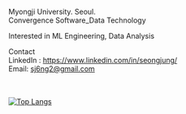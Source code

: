 Myongji University. Seoul. <br />
Convergence Software_Data Technology <br />

Interested in ML Engineering, Data Analysis<br />

Contact <br />
LinkedIn : https://www.linkedin.com/in/seongjung/ <br />
Email: sj6ng2@gmail.com <br />
<br />
<br />
<!-- [![Anurag's GitHub stats](https://github-readme-stats.vercel.app/api?username=wnd180&count_private=true&show_icons=true)](https://github.com/anuraghazra/github-readme-stats) -->
[![Top Langs](https://github-readme-stats.vercel.app/api/top-langs/?username=wnd180&layout=compact&langs_count=6)](https://github.com/anuraghazra/github-readme-stats) 
